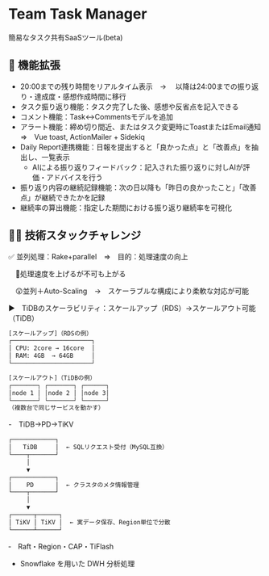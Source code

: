 # Team Task Manager

簡易なタスク共有SaaSツール(beta)

## 🔧 機能拡張
- 20:00までの残り時間をリアルタイム表示　→　 以降は24:00までの振り返り・達成度・感想作成時間に移行
- タスク振り返り機能：タスク完了した後、感想や反省点を記入できる
- コメント機能：Task↔Commentsモデルを追加
- アラート機能：締め切り間近、またはタスク変更時にToastまたはEmail通知　⇒　Vue toast, ActionMailer + Sidekiq
- Daily Report連携機能：日報を提出すると「良かった点」と「改善点」を抽出し、一覧表示
   - AIによる振り返りフィードバック：記入された振り返りに対しAIが評価・アドバイスを行う
- 振り返り内容の継続記録機能：次の日以降も「昨日の良かったこと」「改善点」が継続できたかを記録
- 継続率の算出機能：指定した期間における振り返り継続率を可視化

## 💪🏻 技術スタックチャレンジ

✅ 並列処理：Rake+parallel　⇒　目的：処理速度の向上

　🤔処理速度を上げるが不可も上がる

　😲並列＋Auto-Scaling　→　スケーラブルな構成により柔軟な対応が可能

▶　TiDBのスケーラビリティ：スケールアップ（RDS）→スケールアウト可能（TiDB）

```bash
[スケールアップ]（RDSの例）
┌──────────────────────┐
│ CPU: 2core → 16core  │
│ RAM: 4GB  → 64GB     │
└──────────────────────┘

[スケールアウト]（TiDBの例）
┌───────┐ ┌───────┐ ┌──────┐
│node 1 │ │node 2 │ │node 3│
└───────┘ └───────┘ └──────┘
（複数台で同じサービスを動かす）
```

  -　TiDB→PD→TiKV

   ```bash
   ┌────────────┐
   │   TiDB     │  ← SQLリクエスト受付（MySQL互換）
   └────┬───────┘
        │
        ▼
   ┌────────────┐
   │    PD      │  ← クラスタのメタ情報管理
   └────┬───────┘
        │
        ▼
   ┌──────┬──────┐
   │ TiKV │ TiKV │  ← 実データ保存、Region単位で分散
   └──────┴──────┘
   ```

  ‐　Raft・Region・CAP・TiFlash
- Snowflake を用いた DWH 分析処理